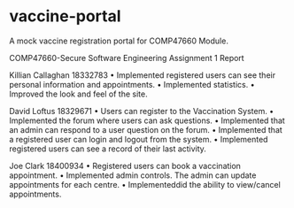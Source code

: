 # vaccine-portal
A mock vaccine registration portal for COMP47660 Module.

COMP47660-Secure Software Engineering Assignment 1 Report

Killian Callaghan 18332783
•	Implemented registered users can see their personal information and appointments.
•	Implemented statistics.
•	Improved the look and feel of the site.

David Loftus 18329671
•	Users can register to the Vaccination System.
•	Implemented the forum where users can ask questions.
•	Implemented that an admin can respond to a user question on the forum.
•	Implemented that a registered user can login and logout from the system.
•	Implemented registered users can see a record of their last activity.

Joe Clark 18400934
•	Registered users can book a vaccination appointment.
•	Implemented admin controls. The admin can update appointments for each centre.
• Implementeddid the ability to view/cancel appointments.
